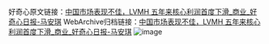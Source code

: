 好奇心原文链接：[中国市场表现不佳，LVMH 五年来核心利润首度下滑_商业_好奇心日报-马安琪](https://www.qdaily.com/articles/5887.html)
WebArchive归档链接：[中国市场表现不佳，LVMH 五年来核心利润首度下滑_商业_好奇心日报-马安琪](http://web.archive.org/web/20190623165602/https://www.qdaily.com/articles/5887.html)
![image](http://ww3.sinaimg.cn/large/007d5XDply1g3w98dh60hj30u02bb4qp)